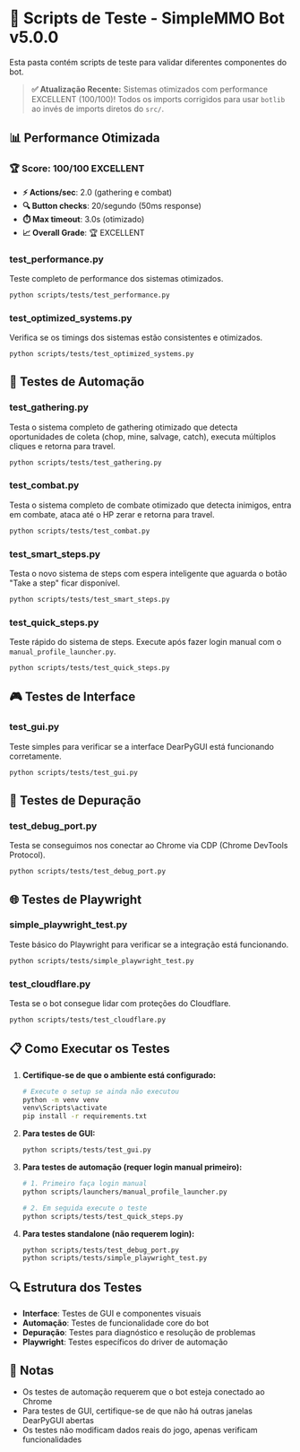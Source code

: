 # 🧪 Scripts de Teste - SimpleMMO Bot v5.0.0

Esta pasta contém scripts de teste para validar diferentes componentes do bot.

> **✅ Atualização Recente:** Sistemas otimizados com performance EXCELLENT (100/100)! Todos os imports corrigidos para usar `botlib` ao invés de imports diretos do `src/`.

## 📊 Performance Otimizada

### 🏆 Score: 100/100 EXCELLENT
- **⚡ Actions/sec**: 2.0 (gathering e combat)
- **🔍 Button checks**: 20/segundo (50ms response)
- **⏱️ Max timeout**: 3.0s (otimizado)
- **📈 Overall Grade**: 🏆 EXCELLENT

### test_performance.py
Teste completo de performance dos sistemas otimizados.

```bash
python scripts/tests/test_performance.py
```

### test_optimized_systems.py
Verifica se os timings dos sistemas estão consistentes e otimizados.

```bash
python scripts/tests/test_optimized_systems.py
```

## 🤖 Testes de Automação

### test_gathering.py
Testa o sistema completo de gathering otimizado que detecta oportunidades de coleta (chop, mine, salvage, catch), executa múltiplos cliques e retorna para travel.

```bash
python scripts/tests/test_gathering.py
```

### test_combat.py
Testa o sistema completo de combate otimizado que detecta inimigos, entra em combate, ataca até o HP zerar e retorna para travel.

```bash
python scripts/tests/test_combat.py
```

### test_smart_steps.py
Testa o novo sistema de steps com espera inteligente que aguarda o botão "Take a step" ficar disponível.

```bash
python scripts/tests/test_smart_steps.py
```

### test_quick_steps.py
Teste rápido do sistema de steps. Execute após fazer login manual com o `manual_profile_launcher.py`.

```bash
python scripts/tests/test_quick_steps.py
```

## 🎮 Testes de Interface

### test_gui.py
Teste simples para verificar se a interface DearPyGUI está funcionando corretamente.

```bash
python scripts/tests/test_gui.py
```

## 🔧 Testes de Depuração

### test_debug_port.py
Testa se conseguimos nos conectar ao Chrome via CDP (Chrome DevTools Protocol).

```bash
python scripts/tests/test_debug_port.py
```

## 🌐 Testes de Playwright

### simple_playwright_test.py
Teste básico do Playwright para verificar se a integração está funcionando.

```bash
python scripts/tests/simple_playwright_test.py
```

### test_cloudflare.py
Testa se o bot consegue lidar com proteções do Cloudflare.

```bash
python scripts/tests/test_cloudflare.py
```

## 📋 Como Executar os Testes

1. **Certifique-se de que o ambiente está configurado:**
   ```bash
   # Execute o setup se ainda não executou
   python -m venv venv
   venv\Scripts\activate
   pip install -r requirements.txt
   ```

2. **Para testes de GUI:**
   ```bash
   python scripts/tests/test_gui.py
   ```

3. **Para testes de automação (requer login manual primeiro):**
   ```bash
   # 1. Primeiro faça login manual
   python scripts/launchers/manual_profile_launcher.py

   # 2. Em seguida execute o teste
   python scripts/tests/test_quick_steps.py
   ```

4. **Para testes standalone (não requerem login):**
   ```bash
   python scripts/tests/test_debug_port.py
   python scripts/tests/simple_playwright_test.py
   ```

## 🔍 Estrutura dos Testes

- **Interface**: Testes de GUI e componentes visuais
- **Automação**: Testes de funcionalidade core do bot
- **Depuração**: Testes para diagnóstico e resolução de problemas
- **Playwright**: Testes específicos do driver de automação

## 📝 Notas

- Os testes de automação requerem que o bot esteja conectado ao Chrome
- Para testes de GUI, certifique-se de que não há outras janelas DearPyGUI abertas
- Os testes não modificam dados reais do jogo, apenas verificam funcionalidades

